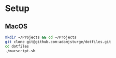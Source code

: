 # Setup

## MacOS
```bash
mkdir ~/Projects && cd ~/Projects
git clone git@github.com:adamjsturge/dotfiles.git
cd dotfiles
./macscript.sh
```
